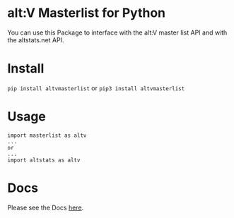 # alt:V Masterlist for Python

You can use this Package to interface with the alt:V master list API and with the altstats.net API.

# Install 

```pip install altvmasterlist``` or ```pip3 install altvmasterlist```

# Usage

```
import masterlist as altv
...
or
...
import altstats as altv
```

# Docs

Please see the Docs [here](https://nickwasused.github.io/altv-python-masterlist/).
